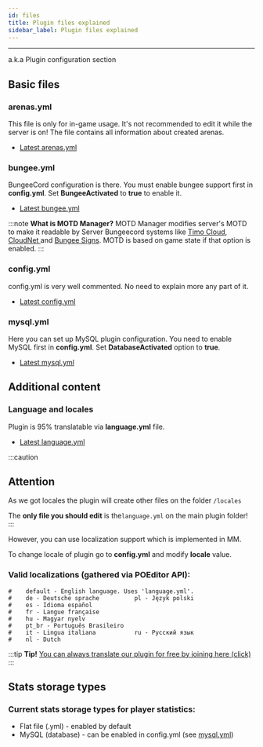```yaml
---
id: files
title: Plugin files explained
sidebar_label: Plugin files explained
---
```

---
a.k.a Plugin configuration section

## Basic files

### arenas.yml

This file is only for in-game usage. It's not recommended to edit it while the server is on! The file contains all information about created arenas.

* [Latest arenas.yml](https://raw.githubusercontent.com/Plugily-Projects/TheBridge/master/src/main/resources/arenas.yml)

### bungee.yml

BungeeCord configuration is there. You must enable bungee support first in **config.yml**. Set **BungeeActivated** to **true** to enable it.

* [Latest bungee.yml](https://raw.githubusercontent.com/Plugily-Projects/TheBridge/master/src/main/resources/bungee.yml)

:::note
 **What is MOTD Manager?** MOTD Manager modifies server's MOTD to make it readable by Server Bungeecord systems like [Timo Cloud](https://www.spigotmc.org/resources/timocloud-the-most-efficient-cloud-system.53757/), [CloudNet ](https://www.spigotmc.org/resources/cloudnet-v3-the-cloud-network-environment-technology.42059/)and [Bungee Signs](https://www.spigotmc.org/resources/bungeesigns.6563/). MOTD is based on game state if that option is enabled.
:::

### config.yml

config.yml is very well commented. No need to explain more any part of it.

* [Latest config.yml](https://raw.githubusercontent.com/Plugily-Projects/TheBridge/master/src/main/resources/config.yml)

### mysql.yml

Here you can set up MySQL plugin configuration. You need to enable MySQL first in **config.yml**. Set **DatabaseActivated** option to **true**.

* [Latest mysql.yml](https://raw.githubusercontent.com/Plugily-Projects/TheBridge/master/src/main/resources/mysql.yml)

## Additional content

### Language and locales

Plugin is 95% translatable via **language.yml** file.

* [Latest language.yml](https://raw.githubusercontent.com/Plugily-Projects/TheBridge/master/src/main/resources/language.yml)

:::caution
## Attention

As we got locales the plugin will create other files on the folder `/locales`

The **only file you should edit** is the`language.yml` on the main plugin folder!
:::

However, you can use localization support which is implemented in MM.

To change locale of plugin go to **config.yml** and modify **locale** value.

###  **Valid localizations \(gathered via POEditor API\):**

```text
#    default - English language. Uses 'language.yml'.
#    de - Deutsche sprache          pl - Język polski
#    es - Idioma español            
#    fr - Langue française          
#    hu - Magyar nyelv              
#    pt_br - Português Brasileiro   
#    it - Lingua italiana           ru - Русский язык
#    nl - Dutch
```

:::tip
 **Tip!** [You can always translate our plugin for free by joining here \(click\)](https://translate.plugily.xyz)
:::

## Stats storage types

### **Current stats storage types for player statistics:**

* Flat file \(.yml\) - enabled by default
* MySQL \(database\) - can be enabled in config.yml \(see [mysql.yml](plugin-files-explained.md#mysql-yml)\)

